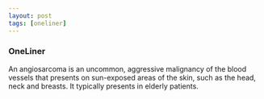 ```yaml
---
layout: post
tags: [oneliner]
---
```



### OneLiner

An angiosarcoma is an uncommon, aggressive malignancy of the blood vessels that presents on sun-exposed areas of the skin, such as the head, neck and breasts. It typically presents in elderly patients.
